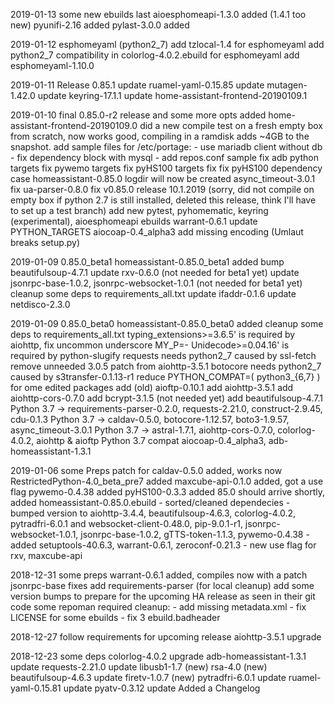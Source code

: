2019-01-13 some new ebuilds
	last aioesphomeapi-1.3.0 added (1.4.1 too new)
	pyunifi-2.16 added
	pylast-3.0.0 added

2019-01-12 esphomeyaml (python2_7)
	add tzlocal-1.4 for esphomeyaml
	add python2_7 compatibility in colorlog-4.0.2.ebuild for esphomeyaml
	add esphomeyaml-1.10.0

2019-01-11 Release 0.85.1
	update ruamel-yaml-0.15.85
	update mutagen-1.42.0
	update keyring-17.1.1
	update home-assistant-frontend-20190109.1

2019-01-10 final 0.85.0-r2 release and some more opts
	added home-assistant-frontend-20190109.0
	did a new compile test on a fresh empty box from scratch, now works good, compiling in a ramdisk adds ~4GB to the snapshot.
	add sample files for /etc/portage:
	- use mariadb client without db
	- fix dependency block with mysql
	- add repos.conf sample
	fix adb python targets
	fix pywemo targets
	fix pyHS100 targets
	fix fix pyHS100 dependency case
	homeassistant-0.85.0 logdir will now be created
	async_timeout-3.0.1 fix
	ua-parser-0.8.0 fix
	v0.85.0 release 10.1.2019 (sorry, did not compile on empty box if python 2.7 is still installed, deleted this release, think I'll have to set up a test branch)
	add new pytest, pyhomematic, keyring (experimental), aioesphomeapi ebuilds
	warrant-0.6.1 update PYTHON_TARGETS
	aiocoap-0.4_alpha3 add missing encoding (Umlaut breaks setup.py)

2019-01-09 0.85.0_beta1
	homeassistant-0.85.0_beta1 added
	bump beautifulsoup-4.7.1
	update rxv-0.6.0 (not needed for beta1 yet)
	update jsonrpc-base-1.0.2, jsonrpc-websocket-1.0.1 (not needed for beta1 yet)
	cleanup some deps to requirements_all.txt
	update ifaddr-0.1.6
	update netdisco-2.3.0

2019-01-09 0.85.0_beta0
	homeassistant-0.85.0_beta0 added
	cleanup some deps to requirements_all.txt
	typing_extensions>=3.6.5' is required by aiohttp, fix uncommon underscore MY_P=-
	Unidecode>=0.04.16' is required by python-slugify
	requests needs python2_7 caused by ssl-fetch
	remove unneeded 3.0.5 patch from aiohttp-3.5.1
	botocore needs python2_7 caused by s3transfer-0.1.13-r1
	reduce PYTHON_COMPAT=( python3_{6,7} ) for ome edited packages
	add (old) aioftp-0.10.1
	add aiohttp-3.5.1
	add aiohttp-cors-0.7.0
	add bcrypt-3.1.5 (not needed yet)
	add beautifulsoup-4.7.1
	Python 3.7 -> requirements-parser-0.2.0, requests-2.21.0, construct-2.9.45, cdu-0.1.3
	Python 3.7 -> caldav-0.5.0, botocore-1.12.57, boto3-1.9.57, async_timeout-3.0.1
	Python 3.7 -> astral-1.7.1, aiohttp-cors-0.7.0, colorlog-4.0.2, aiohttp & aioftp
	Python 3.7 compat aiocoap-0.4_alpha3, adb-homeassistant-1.3.1

2019-01-06 some Preps
	patch for caldav-0.5.0 added, works now
	RestrictedPython-4.0_beta_pre7 added
	maxcube-api-0.1.0 added, got a use flag
	pywemo-0.4.38 added
	pyHS100-0.3.3 added
	85.0 should arrive shortly, added homeassistant-0.85.0.ebuild
	  - sorted/cleaned dependecies
	  - bumped version to aiohttp-3.4.4, beautifulsoup-4.6.3, colorlog-4.0.2, pytradfri-6.0.1
	    and websocket-client-0.48.0, pip-9.0.1-r1, jsonrpc-websocket-1.0.1, jsonrpc-base-1.0.2, gTTS-token-1.1.3, pywemo-0.4.38
	  - added setuptools-40.6.3, warrant-0.6.1, zeroconf-0.21.3
	  - new use flag for rxv, maxcube-api

2018-12-31 some preps
	warrant-0.6.1 added, compiles now with a patch
	jsonrpc-base fixes
	add requirements-parser (for local cleanup)
	add some version bumps to prepare for the upcoming HA release as seen in their git code
	some repoman required cleanup:
	- add missing metadata.xml
	- fix LICENSE for some ebuilds
	- fix 3 ebuild.badheader

2018-12-27 follow requirements for upcoming release
	aiohttp-3.5.1 upgrade

2018-12-23 some deps
	colorlog-4.0.2 upgrade
	adb-homeassistant-1.3.1 update
	requests-2.21.0 update
	libusb1-1.7 (new)
	rsa-4.0 (new)
	beautifulsoup-4.6.3 update
	firetv-1.0.7 (new)
	pytradfri-6.0.1 update
	ruamel-yaml-0.15.81 update
	pyatv-0.3.12 update
	Added a Changelog
